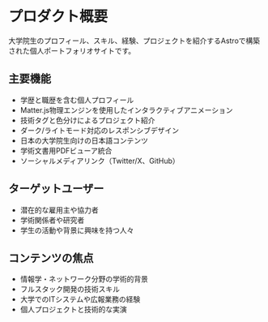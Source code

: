 # プロダクト概要

大学院生のプロフィール、スキル、経験、プロジェクトを紹介するAstroで構築された個人ポートフォリオサイトです。

## 主要機能

- 学歴と職歴を含む個人プロフィール
- Matter.js物理エンジンを使用したインタラクティブアニメーション
- 技術タグと色分けによるプロジェクト紹介
- ダーク/ライトモード対応のレスポンシブデザイン
- 日本の大学院生向けの日本語コンテンツ
- 学術文書用PDFビューア統合
- ソーシャルメディアリンク（Twitter/X、GitHub）

## ターゲットユーザー

- 潜在的な雇用主や協力者
- 学術関係者や研究者
- 学生の活動や背景に興味を持つ人々

## コンテンツの焦点

- 情報学・ネットワーク分野の学術的背景
- フルスタック開発の技術スキル
- 大学でのITシステムや広報業務の経験
- 個人プロジェクトと技術的な実演